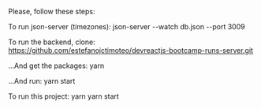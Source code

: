 Please, follow these steps:


To run json-server (timezones):
json-server --watch db.json --port 3009


To run the backend, clone:
https://github.com/estefanojctimoteo/devreactjs-bootcamp-runs-server.git

...And get the packages:
yarn

...And run:
yarn start


To run this project:
yarn
yarn start
